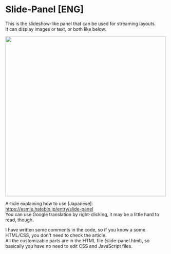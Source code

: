 # Slide-Panel [ENG]

This is the slideshow-like panel that can be used for streaming layouts.  
It can display images or text, or both like below.

<img src="https://user-images.githubusercontent.com/75773842/104001527-2380c600-51e3-11eb-831d-abbf95d7be7f.gif" width="500">

Article explaining how to use [Japanese]: https://esmie.hateblo.jp/entry/slide-panel  
You can use Google translation by right-clicking, it may be a little hard to read, though.

I have written some comments in the code, so if you know a some HTML/CSS, you don't need to check the article.  
All the customizable parts are in the HTML file (slide-panel.html), so basically you have no need to edit CSS and JavaScript files.

